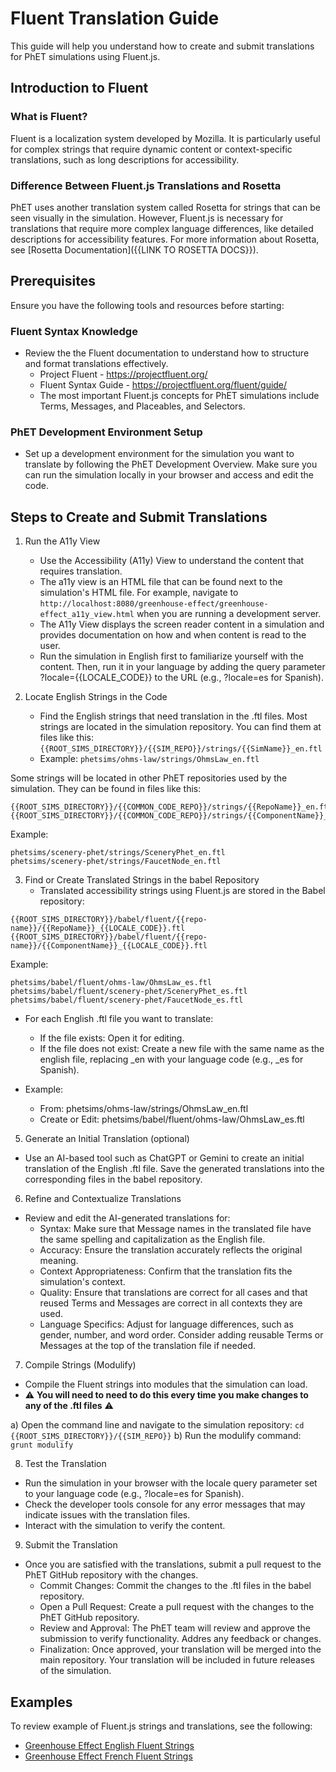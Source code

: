 # Fluent Translation Guide

This guide will help you understand how to create and submit translations for PhET simulations using Fluent.js.

## Introduction to Fluent

### What is Fluent?
Fluent is a localization system developed by Mozilla. It is particularly useful for complex strings that
require dynamic content or context-specific translations, such as long descriptions for accessibility.

### Difference Between Fluent.js Translations and Rosetta

PhET uses another translation system called Rosetta for strings that can be seen visually in the simulation.
However, Fluent.js is necessary for translations that require more complex language differences, like detailed descriptions for accessibility features.
For more information about Rosetta, see [Rosetta Documentation]({{LINK TO ROSETTA DOCS}}).

## Prerequisites

Ensure you have the following tools and resources before starting:

### Fluent Syntax Knowledge
- Review the the Fluent documentation to understand how to structure and format translations effectively.
  - Project Fluent - https://projectfluent.org/
  - Fluent Syntax Guide - https://projectfluent.org/fluent/guide/
  - The most important Fluent.js concepts for PhET simulations include Terms, Messages, and Placeables, and Selectors.

### PhET Development Environment Setup
- Set up a development environment for the simulation you want to translate by following the PhET Development Overview.
Make sure you can run the simulation locally in your browser and access and edit the code.

## Steps to Create and Submit Translations

1) Run the A11y View
    - Use the Accessibility (A11y) View to understand the content that requires translation.
    - The a11y view is an HTML file that can be found next to the simulation's HTML file. For example, navigate to `http://localhost:8080/greenhouse-effect/greenhouse-effect_a11y_view.html` when you are running a development server.
    - The A11y View displays the screen reader content in a simulation and provides documentation on how and when content is read to the user.
    - Run the simulation in English first to familiarize yourself with the content. Then, run it in your language by adding the query parameter ?locale={{LOCALE_CODE}} to the URL (e.g., ?locale=es for Spanish).

2) Locate English Strings in the Code
    - Find the English strings that need translation in the .ftl files. Most strings are located in the simulation repository. You can find them at files like this: `{{ROOT_SIMS_DIRECTORY}}/{{SIM_REPO}}/strings/{{SimName}}_en.ftl`
    - Example: `phetsims/ohms-law/strings/OhmsLaw_en.ftl`

Some strings will be located in other PhET repositories used by the simulation. They can be found in files like this:
```
{{ROOT_SIMS_DIRECTORY}}/{{COMMON_CODE_REPO}}/strings/{{RepoName}}_en.ftl
{{ROOT_SIMS_DIRECTORY}}/{{COMMON_CODE_REPO}}/strings/{{ComponentName}}_en.ftl
```

Example:
```
phetsims/scenery-phet/strings/SceneryPhet_en.ftl
phetsims/scenery-phet/strings/FaucetNode_en.ftl
```

3) Find or Create Translated Strings in the babel Repository
    - Translated accessibility strings using Fluent.js are stored in the Babel repository:
```
{{ROOT_SIMS_DIRECTORY}}/babel/fluent/{{repo-name}}/{{RepoName}}_{{LOCALE_CODE}}.ftl
{{ROOT_SIMS_DIRECTORY}}/babel/fluent/{{repo-name}}/{{ComponentName}}_{{LOCALE_CODE}}.ftl
```

Example:

```
phetsims/babel/fluent/ohms-law/OhmsLaw_es.ftl
phetsims/babel/fluent/scenery-phet/SceneryPhet_es.ftl
phetsims/babel/fluent/scenery-phet/FaucetNode_es.ftl
```

  - For each English .ftl file you want to translate:
    - If the file exists: Open it for editing.
    - If the file does not exist: Create a new file with the same name as the english file, replacing _en with your language code (e.g., _es for Spanish).

  - Example:
    - From: phetsims/ohms-law/strings/OhmsLaw_en.ftl
    - Create or Edit: phetsims/babel/fluent/ohms-law/OhmsLaw_es.ftl

5) Generate an Initial Translation (optional)
  - Use an AI-based tool such as ChatGPT or Gemini to create an initial translation of the English .ftl file. Save the generated translations into the corresponding files in the babel repository.

6) Refine and Contextualize Translations
  - Review and edit the AI-generated translations for:
    - Syntax: Make sure that Message names in the translated file have the same spelling and capitalization as the English file.
    - Accuracy: Ensure the translation accurately reflects the original meaning.
    - Context Appropriateness: Confirm that the translation fits the simulation's context.
    - Quality: Ensure that translations are correct for all cases and that reused Terms and Messages are correct in all contexts they are used.
    - Language Specifics: Adjust for language differences, such as gender, number, and word order. Consider adding reusable Terms or Messages at the top of the translation file if needed.

7) Compile Strings (Modulify)
  - Compile the Fluent strings into modules that the simulation can load.
  - ⚠️ **You will need to need to do this every time you make changes to any of the .ftl files** ⚠️

  a) Open the command line and navigate to the simulation repository: `cd {{ROOT_SIMS_DIRECTORY}}/{{SIM_REPO}}`
  b) Run the modulify command: `grunt modulify`

8) Test the Translation
  - Run the simulation in your browser with the locale query parameter set to your language code (e.g., ?locale=es for Spanish).
  - Check the developer tools console for any error messages that may indicate issues with the translation files.
  - Interact with the simulation to verify the content.

9) Submit the Translation
  - Once you are satisfied with the translations, submit a pull request to the PhET GitHub repository with the changes.
    - Commit Changes: Commit the changes to the .ftl files in the babel repository.
    - Open a Pull Request: Create a pull request with the changes to the PhET GitHub repository.
    - Review and Approval: The PhET team will review and approve the submission to verify functionality. Addres any feedback or changes.
    - Finalization: Once approved, your translation will be merged into the main repository. Your translation will be included in future releases of the simulation.

## Examples

To review example of Fluent.js strings and translations, see the following:
- [Greenhouse Effect English Fluent Strings](https://github.com/phetsims/greenhouse-effect/tree/main/strings)
- [Greenhouse Effect French Fluent Strings](https://github.com/phetsims/babel/blob/main/fluent/greenhouse-effect)